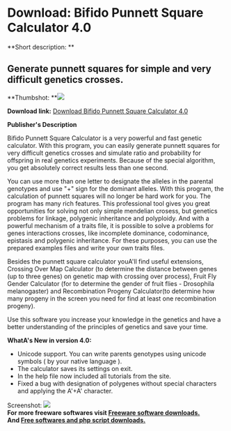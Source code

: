 # Download: Bifido Punnett Square Calculator 4.0

**Short description: **

## Generate punnett squares for simple and very difficult genetics crosses.

  
**Thumbshot: **![](http://www.freewarefiles.com/screenshot/bfpscalc_md.jpg)   
  
**Download link:** [Download Bifido Punnett Square Calculator 4.0](http://freesoftwares.boysofts.com/Bifido-Punnett-Square-Calculator_program_98742.html)  
  

**Publisher's Description**  
  

Bifido Punnett Square Calculator is a very powerful and fast genetic
calculator. With this program, you can easily generate punnett squares for
very difficult genetics crosses and simulate ratio and probability for
offspring in real genetics experiments. Because of the special algorithm, you
get absolutely correct results less than one second.

You can use more than one letter to designate the alleles in the parental
genotypes and use "+" sign for the dominant alleles. With this program, the
calculation of punnett squares will no longer be hard work for you. The
program has many rich features. This professional tool gives you great
opportunities for solving not only simple mendelian crosess, but genetics
problems for linkage, polygenic inheritance and polyploidy. And with a
powerful mechanism of a traits file, it is possible to solve a problems for
genes interactions crosses, like incomplete dominance, codominance, epistasis
and polygenic inheritance. For these purposes, you can use the prepared
examples files and write your own traits files.

Besides the punnett square calculator youA'll find useful extensions, Crossing
Over Map Calculator (to determine the distance between genes (up to three
genes) on genetic map with crossing over process), Fruit Fly Gender Calculator
(for to determine the gender of fruit flies - Drosophila melanogaster) and
Recombination Progeny Calculator(to determine how many progeny in the screen
you need for find at least one recombination progeny).

Use this software you increase your knowledge in the genetics and have a
better understanding of the principles of genetics and save your time.

**WhatA's New in version 4.0:**

  * Unicode support. You can write parents genotypes using unicode symbols ( by your native language ). 
  * The calculator saves its settings on exit. 
  * In the help file now included all tutorials from the site. 
  * Fixed a bug with designation of polygenes without special characters and applying the A'+A' character. 

  
  
Screenshot: ![](http://www.freewarefiles.com/screenshot/bfpscalc.jpg)  
**For more freeware softwares visit [Freeware software downloads.](http://freesoftwares.boysofts.com/)**   
**And [Free softwares and php script downloads.](http://www.boysofts.com/)**

